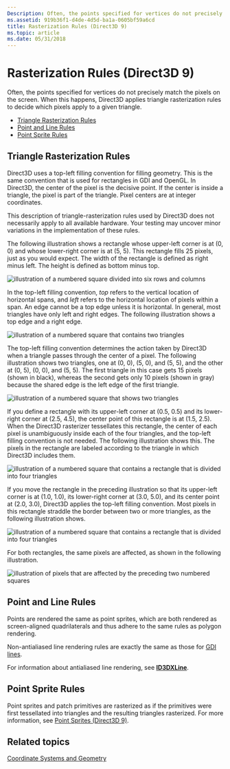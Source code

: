 ```yaml
---
Description: Often, the points specified for vertices do not precisely match the pixels on the screen. When this happens, Direct3D applies triangle rasterization rules to decide which pixels apply to a given triangle.
ms.assetid: 919b36f1-d4de-4d5d-ba1a-0605bf59a6cd
title: Rasterization Rules (Direct3D 9)
ms.topic: article
ms.date: 05/31/2018
---
```


# Rasterization Rules (Direct3D 9)

Often, the points specified for vertices do not precisely match the pixels on the screen. When this happens, Direct3D applies triangle rasterization rules to decide which pixels apply to a given triangle.

-   [Triangle Rasterization Rules](#triangle-rasterization-rules)
-   [Point and Line Rules](#point-and-line-rules)
-   [Point Sprite Rules](#point-sprite-rules)

## Triangle Rasterization Rules

Direct3D uses a top-left filling convention for filling geometry. This is the same convention that is used for rectangles in GDI and OpenGL. In Direct3D, the center of the pixel is the decisive point. If the center is inside a triangle, the pixel is part of the triangle. Pixel centers are at integer coordinates.

This description of triangle-rasterization rules used by Direct3D does not necessarily apply to all available hardware. Your testing may uncover minor variations in the implementation of these rules.

The following illustration shows a rectangle whose upper-left corner is at (0, 0) and whose lower-right corner is at (5, 5). This rectangle fills 25 pixels, just as you would expect. The width of the rectangle is defined as right minus left. The height is defined as bottom minus top.

![illustration of a numbered square divided into six rows and columns](images/pixmap.png)

In the top-left filling convention, *top* refers to the vertical location of horizontal spans, and *left* refers to the horizontal location of pixels within a span. An edge cannot be a top edge unless it is horizontal. In general, most triangles have only left and right edges. The following illustration shows a top edge and a right edge.

![illustration of a numbered square that contains two triangles](images/triedge.png)

The top-left filling convention determines the action taken by Direct3D when a triangle passes through the center of a pixel. The following illustration shows two triangles, one at (0, 0), (5, 0), and (5, 5), and the other at (0, 5), (0, 0), and (5, 5). The first triangle in this case gets 15 pixels (shown in black), whereas the second gets only 10 pixels (shown in gray) because the shared edge is the left edge of the first triangle.

![illustration of a numbered square that shows two triangles](images/twotris.png)

If you define a rectangle with its upper-left corner at (0.5, 0.5) and its lower-right corner at (2.5, 4.5), the center point of this rectangle is at (1.5, 2.5). When the Direct3D rasterizer tessellates this rectangle, the center of each pixel is unambiguously inside each of the four triangles, and the top-left filling convention is not needed. The following illustration shows this. The pixels in the rectangle are labeled according to the triangle in which Direct3D includes them.

![illustration of a numbered square that contains a rectangle that is divided into four triangles](images/noambig.png)

If you move the rectangle in the preceding illustration so that its upper-left corner is at (1.0, 1.0), its lower-right corner at (3.0, 5.0), and its center point at (2.0, 3.0), Direct3D applies the top-left filling convention. Most pixels in this rectangle straddle the border between two or more triangles, as the following illustration shows.

![illustration of a numbered square that contains a rectangle that is divided into four triangles](images/fillrule.png)

For both rectangles, the same pixels are affected, as shown in the following illustration.

![illustration of pixels that are affected by the preceding two numbered squares](images/samepix.png)

## Point and Line Rules

Points are rendered the same as point sprites, which are both rendered as screen-aligned quadrilaterals and thus adhere to the same rules as polygon rendering.

Non-antialiased line rendering rules are exactly the same as those for [GDI lines](../gdi/lines.md).

For information about antialiased line rendering, see [**ID3DXLine**](id3dxline.md).

## Point Sprite Rules

Point sprites and patch primitives are rasterized as if the primitives were first tessellated into triangles and the resulting triangles rasterized. For more information, see [Point Sprites (Direct3D 9)](point-sprites.md).

## Related topics

<dl> <dt>

[Coordinate Systems and Geometry](coordinate-systems-and-geometry.md)
</dt> </dl>

 

 